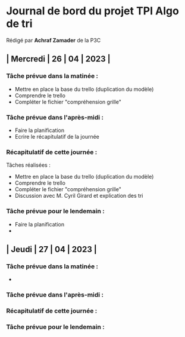 # Journal de bord du projet TPI Algo de tri


Rédigé par **Achraf Zamader** de la P3C

## | Mercredi | 26 | 04 | 2023 | 
### Tâche prévue dans la matinée : <br>
- Mettre en place la base du trello (duplication du modèle)
- Comprendre le trello
- Compléter le fichier "compréhension grille"

### Tâche prévue dans l'après-midi : <br>
- Faire la planification
- Ecrire le récapitulatif de la journée

### Récapitulatif de cette journée :
Tâches réalisées :
- Mettre en place la base du trello (duplication du modèle)
- Comprendre le trello
- Compléter le fichier "compréhension grille"
- Discussion avec M. Cyril Girard et explication des tri
### Tâche prévue pour le lendemain :
- Faire la planification
- 

## | Jeudi | 27 | 04 | 2023 |
### Tâche prévue dans la matinée : <br>
- 

### Tâche prévue dans l'après-midi : <br>


### Récapitulatif de cette journée :

### Tâche prévue pour le lendemain :

